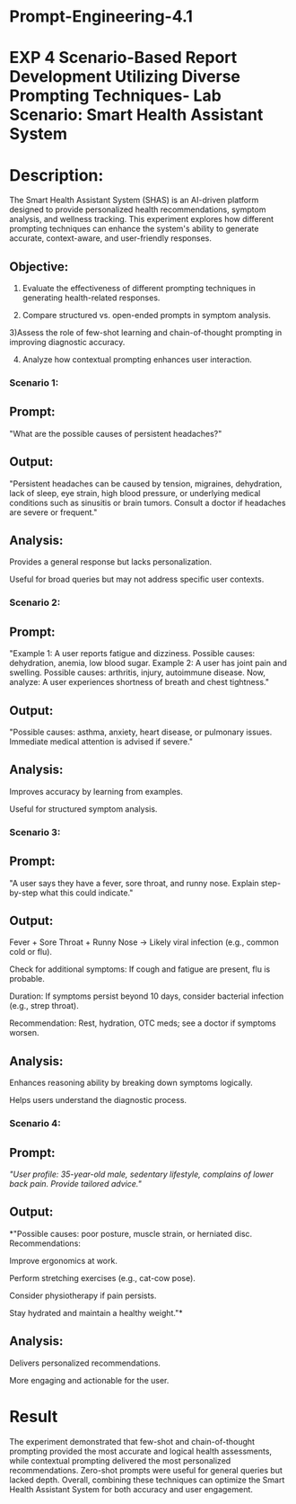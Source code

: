 # Prompt-Engineering-4.1
# EXP 4 Scenario-Based Report Development Utilizing Diverse Prompting Techniques- Lab Scenario: Smart Health Assistant System
# Description: 
The Smart Health Assistant System (SHAS) is an AI-driven platform designed to provide personalized health recommendations, symptom analysis, and wellness tracking. This experiment explores how different prompting techniques can enhance the system's ability to generate accurate, context-aware, and user-friendly responses.

## Objective:
1) Evaluate the effectiveness of different prompting techniques in generating health-related responses.

2) Compare structured vs. open-ended prompts in symptom analysis.

3)Assess the role of few-shot learning and chain-of-thought prompting in improving diagnostic accuracy.

4) Analyze how contextual prompting enhances user interaction.

### Scenario 1:
## Prompt:
"What are the possible causes of persistent headaches?"

## Output:
"Persistent headaches can be caused by tension, migraines, dehydration, lack of sleep, eye strain, high blood pressure, or underlying medical conditions such as sinusitis or brain tumors. Consult a doctor if headaches are severe or frequent."

## Analysis:

Provides a general response but lacks personalization.

Useful for broad queries but may not address specific user contexts.

### Scenario 2:
## Prompt:
"Example 1: A user reports fatigue and dizziness. Possible causes: dehydration, anemia, low blood sugar.
Example 2: A user has joint pain and swelling. Possible causes: arthritis, injury, autoimmune disease.
Now, analyze: A user experiences shortness of breath and chest tightness."

## Output:
"Possible causes: asthma, anxiety, heart disease, or pulmonary issues. Immediate medical attention is advised if severe."

## Analysis:

Improves accuracy by learning from examples.

Useful for structured symptom analysis.

### Scenario 3:

 ## Prompt:
"A user says they have a fever, sore throat, and runny nose. Explain step-by-step what this could indicate."

## Output:

Fever + Sore Throat + Runny Nose → Likely viral infection (e.g., common cold or flu).

Check for additional symptoms: If cough and fatigue are present, flu is probable.

Duration: If symptoms persist beyond 10 days, consider bacterial infection (e.g., strep throat).

Recommendation: Rest, hydration, OTC meds; see a doctor if symptoms worsen.

## Analysis:

Enhances reasoning ability by breaking down symptoms logically.

Helps users understand the diagnostic process.

### Scenario 4:
## Prompt:
*"User profile: 35-year-old male, sedentary lifestyle, complains of lower back pain. Provide tailored advice."*

## Output:
*"Possible causes: poor posture, muscle strain, or herniated disc. Recommendations:

Improve ergonomics at work.

Perform stretching exercises (e.g., cat-cow pose).

Consider physiotherapy if pain persists.

Stay hydrated and maintain a healthy weight."*

 ## Analysis:

Delivers personalized recommendations.

More engaging and actionable for the user.

# Result
The experiment demonstrated that few-shot and chain-of-thought prompting provided the most accurate and logical health assessments, while contextual prompting delivered the most personalized recommendations. Zero-shot prompts were useful for general queries but lacked depth. Overall, combining these techniques can optimize the Smart Health Assistant System for both accuracy and user engagement.






